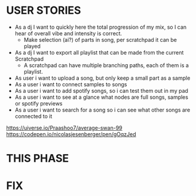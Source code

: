 # USER STORIES
- As a dj I want to quickly here the total progression of my mix, so I can hear of overall vibe and intensity is correct.
  - Make selection (ai?) of parts in song, per scratchpad it can be played
- As a dj I want to export all playlist that can be made from the current Scratchpad
  - A scratchpad can have multiple branching paths, each of them is a playlist.
- As user i want to upload a song, but only keep a small part as a sample
- As a user i want to connect samples to songs
- As a user i want to add spotify songs, so i can test them out in my pad 
- As a user i want to see at a glance what nodes are full songs, samples or spotify previews
- As a user i want to search for a song so i can see what other songs are connected to it

https://uiverse.io/Praashoo7/average-swan-99
https://codepen.io/nicolasjesenberger/pen/gOqzJed

# THIS PHASE

# FIX
